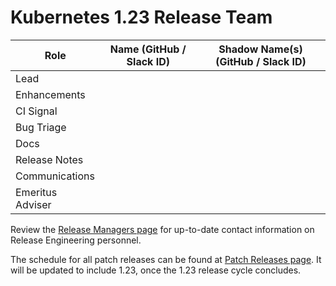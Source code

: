 # Kubernetes 1.23 Release Team

| **Role** | **Name** (**GitHub / Slack ID**) | **Shadow Name(s) (GitHub / Slack ID)** |
|----------|----------------------------------|----------------------------------------|
| Lead |  |  |
| Enhancements | | |
| CI Signal | | |
| Bug Triage | | |
| Docs | | |
| Release Notes | | |
| Communications | | |
| Emeritus Adviser | | |

Review the [Release Managers page](/release-managers.md) for up-to-date contact information on Release Engineering personnel.

The schedule for all patch releases can be found at [Patch Releases page](/releases/patch-releases.md). It will be updated to include 1.23, once the 1.23 release cycle concludes.
